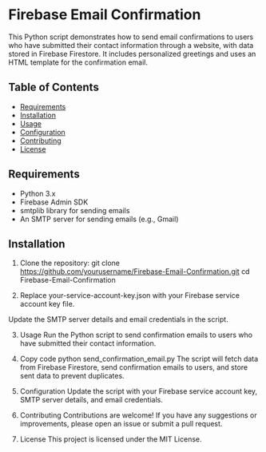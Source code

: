 # Firebase Email Confirmation

This Python script demonstrates how to send email confirmations to users who have submitted their contact information through a website, with data stored in Firebase Firestore. It includes personalized greetings and uses an HTML template for the confirmation email.

## Table of Contents
- [Requirements](#requirements)
- [Installation](#installation)
- [Usage](#usage)
- [Configuration](#configuration)
- [Contributing](#contributing)
- [License](#license)

## Requirements
- Python 3.x
- Firebase Admin SDK
- smtplib library for sending emails
- An SMTP server for sending emails (e.g., Gmail)

## Installation
1. Clone the repository:
   git clone https://github.com/yourusername/Firebase-Email-Confirmation.git
   cd Firebase-Email-Confirmation

2. Replace your-service-account-key.json with your Firebase service account key file.

Update the SMTP server details and email credentials in the script.

3. Usage
Run the Python script to send confirmation emails to users who have submitted their contact information.


4. Copy code
python send_confirmation_email.py
The script will fetch data from Firebase Firestore, send confirmation emails to users, and store sent data to prevent duplicates.

5. Configuration
Update the script with your Firebase service account key, SMTP server details, and email credentials.

7. Contributing
Contributions are welcome! If you have any suggestions or improvements, please open an issue or submit a pull request.

8. License
This project is licensed under the MIT License.
